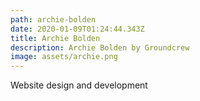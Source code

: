 ```yaml
---
path: archie-bolden
date: 2020-01-09T01:24:44.343Z
title: Archie Bolden
description: Archie Bolden by Groundcrew
image: assets/archie.png
---
```

Website design and development
